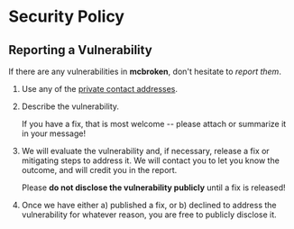 # Security Policy

## Reporting a Vulnerability

If there are any vulnerabilities in **mcbroken**, don't hesitate to _report them_.

1. Use any of the [private contact addresses](https://github.com/PlaxXOnline/mcbroken#support).
2. Describe the vulnerability.

   If you have a fix, that is most welcome -- please attach or summarize it in your message!

3. We will evaluate the vulnerability and, if necessary, release a fix or mitigating steps to address it. We will contact you to let you know the outcome, and will credit you in the report.

   Please **do not disclose the vulnerability publicly** until a fix is released!

4. Once we have either a) published a fix, or b) declined to address the vulnerability for whatever reason, you are free to publicly disclose it.
